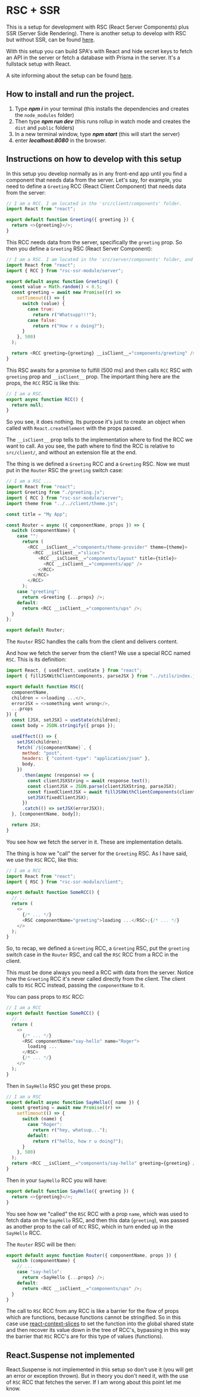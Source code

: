 # RSC + SSR

This is a setup for development with RSC (React Server Components) plus SSR (Server Side Rendering). There is another setup to develop with RSC but without SSR, can be found [here](https://github.com/roggc/rsc).

With this setup you can build SPA's with React and hide secret keys to fetch an API in the server or fetch a database with Prisma in the server. It's a fullstack setup with React.

A site informing about the setup can be found [here](https://rsc-setup.netlify.app).

## How to install and run the project.

1. Type **_npm i_** in your terminal (this installs the dependencies and creates the `node_modules` folder)
2. Then type **_npm run dev_** (this runs rollup in watch mode and creates the `dist` and `public` folders)
3. In a new terminal window, type **_npm start_** (this will start the server)
4. enter **_localhost:8080_** in the browser.

## Instructions on how to develop with this setup

In this setup you develop normally as in any front-end app until you find a component that needs data from the server. Let's say, for example, you need to define a `Greeting` RCC (React Client Component) that needs data from the server:

```javascript
// I am a RCC. I am located in the 'src/client/components' folder.
import React from "react";

export default function Greeting({ greeting }) {
  return <>{greeting}</>;
}
```

This RCC needs data from the server, specifically the `greeting` prop. So then you define a `Greeting` RSC (React Server Component):

```javascript
// I am a RSC. I am located in the 'src/server/components' folder, and I am async.
import React from "react";
import { RCC } from "rsc-ssr-module/server";

export default async function Greeting() {
  const value = Math.random() < 0.5;
  const greeting = await new Promise((r) =>
    setTimeout(() => {
      switch (value) {
        case true:
          return r("Whatsupp!!!");
        case false:
          return r("How r u doing?");
      }
    }, 500)
  );

  return <RCC greeting={greeting} __isClient__="components/greeting" />;
}
```

This RSC awaits for a promise to fulfill (500 ms) and then calls `RCC` RSC with `greeting` prop and `__isClient__` prop. The important thing here are the props, the `RCC` RSC is like this:

```javascript
// I am a RSC.
export async function RCC() {
  return null;
}
```

So you see, it does nothing. Its purpose it's just to create an object when called with `React.createElement` with the props passed.

The `__isClient__` prop tells to the implementation where to find the RCC we want to call. As you see, the path where to find the RCC is relative to `src/client/`, and without an extension file at the end.

The thing is we defined a `Greeting` RCC and a `Greeting` RSC. Now we must put in the `Router` RSC the `greeting` switch case:

```javascript
// I am a RSC ...
import React from "react";
import Greeting from "./greeting.js";
import { RCC } from "rsc-ssr-module/server";
import theme from "../../client/theme.js";

const title = "My App";

const Router = async ({ componentName, props }) => {
  switch (componentName) {
    case "":
      return (
        <RCC __isClient__="components/theme-provider" theme={theme}>
          <RCC __isClient__="slices">
            <RCC __isClient__="components/layout" title={title}>
              <RCC __isClient__="components/app" />
            </RCC>
          </RCC>
        </RCC>
      );
    case "greeting":
      return <Greeting {...props} />;
    default:
      return <RCC __isClient__="components/ups" />;
  }
};

export default Router;
```

The `Router` RSC handles the calls from the client and delivers content.

And how we fetch the server from the client? We use a special RCC named `RSC`. This is its definition:

```javascript
import React, { useEffect, useState } from "react";
import { fillJSXWithClientComponents, parseJSX } from "../utils/index.js";

export default function RSC({
  componentName,
  children = <>loading ...</>,
  errorJSX = <>something went wrong</>,
  ...props
}) {
  const [JSX, setJSX] = useState(children);
  const body = JSON.stringify({ props });

  useEffect(() => {
    setJSX(children);
    fetch(`/${componentName}`, {
      method: "post",
      headers: { "content-type": "application/json" },
      body,
    })
      .then(async (response) => {
        const clientJSXString = await response.text();
        const clientJSX = JSON.parse(clientJSXString, parseJSX);
        const fixedClientJSX = await fillJSXWithClientComponents(clientJSX);
        setJSX(fixedClientJSX);
      })
      .catch(() => setJSX(errorJSX));
  }, [componentName, body]);

  return JSX;
}
```

You see how we fetch the server in it. These are implementation details.

The thing is how we "call" the server for the `Greeting` RSC. As I have said, we use the `RSC` RCC, like this:

```javascript
// I am a RCC
import React from "react";
import { RSC } from "rsc-ssr-module/client";

export default function SomeRCC() {
  // ...
  return (
    <>
      {/* ... */}
      <RSC componentName="greeting">loading ...</RSC>;{/* ... */}
    </>
  );
}
```

So, to recap, we defined a `Greeting` RCC, a `Greeting` RSC, put the `greeting` switch case in the `Router` RSC, and call the `RSC` RCC from a RCC in the client.

This must be done always you need a RCC with data from the server. Notice how the `Greeting` RCC it's never called directly from the client. The client calls to `RSC` RCC instead, passing the `componentName` to it.

You can pass props to `RSC` RCC:

```javascript
// I am a RCC
export default function SomeRCC() {
  // ...
  return (
    <>
      {/* ... */}
      <RSC componentName="say-hello" name="Roger">
        loading ...
      </RSC>
      {/* ... */}
    </>
  );
}
```

Then in `SayHello` RSC you get these props.

```javascript
// I am a RSC
export default async function SayHello({ name }) {
  const greeting = await new Promise((r) =>
    setTimeout(() => {
      switch (name) {
        case "Roger":
          return r("hey, whatsup...");
        default:
          return r("hello, how r u doing?");
      }
    }, 500)
  );
  return <RCC __isClient__="components/say-hello" greeting={greeting} />;
}
```

Then in your `SayHello` RCC you will have:

```javascript
export default function SayHello({ greeting }) {
  return <>{greeting}</>;
}
```

You see how we "called" the `RSC` RCC with a prop `name`, which was used to fetch data on the `SayHello` RSC, and then this data (`greeting`), was passed as another prop to the call of `RCC` RSC, which in turn ended up in the `SayHello` RCC.

The `Router` RSC will be then:

```javascript
export default async function Router({ componentName, props }) {
  switch (componentName) {
    // ...
    case "say-hello":
      return <SayHello {...props} />;
    default:
      return <RCC __isClient__="components/ups" />;
  }
}
```

The call to `RSC` RCC from any RCC is like a barrier for the flow of props which are functions, because functions cannot be stringified. So in this case use [react-context-slices](https://react-context-slices.github.io/) to set the function into the global shared state and then recover its value down in the tree of RCC's, bypassing in this way the barrier that `RSC` RCC's are for this type of values (functions).

## React.Suspense not implemented

React.Suspense is not implemented in this setup so don't use it (you will get an error or exception thrown). But in theory you don't need it, with the use of `RSC` RCC that fetches the server. If I am wrong about this point let me know.
